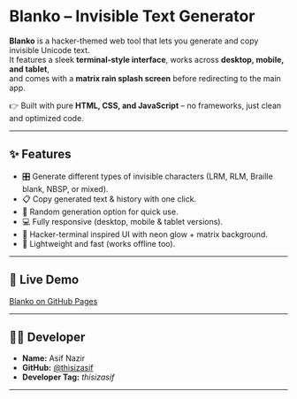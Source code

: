 # Blanko – Invisible Text Generator

**Blanko** is a hacker-themed web tool that lets you generate and copy invisible Unicode text.  
It features a sleek **terminal-style interface**, works across **desktop, mobile, and tablet**,  
and comes with a **matrix rain splash screen** before redirecting to the main app.

👉 Built with pure **HTML, CSS, and JavaScript** – no frameworks, just clean and optimized code.

---

## ✨ Features

- 🎛 Generate different types of invisible characters (LRM, RLM, Braille blank, NBSP, or mixed).  
- 📋 Copy generated text & history with one click.  
- 🎲 Random generation option for quick use.  
- 💻 Fully responsive (desktop, mobile & tablet versions).  
- 🎨 Hacker-terminal inspired UI with neon glow + matrix background.  
- 🚀 Lightweight and fast (works offline too).  

---

## 🔗 Live Demo

[Blanko on GitHub Pages](https://thisizasif.github.io/blanko)

---

## 👨‍💻 Developer

- **Name:** Asif Nazir  
- **GitHub:** [@thisizasif](https://github.com/thisizasif)  
- **Developer Tag:** *thisizasif*  

---
